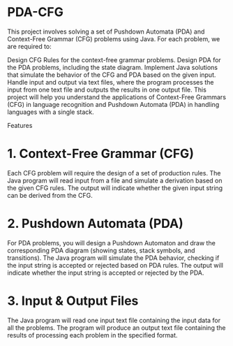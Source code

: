 # PDA-CFG

This project involves solving a set of Pushdown Automata (PDA) and Context-Free Grammar (CFG) problems using Java. For each problem, we are required to:

Design CFG Rules for the context-free grammar problems.
Design PDA for the PDA problems, including the state diagram.
Implement Java solutions that simulate the behavior of the CFG and PDA based on the given input.
Handle input and output via text files, where the program processes the input from one text file and outputs the results in one output file.
This project will help you understand the applications of Context-Free Grammars (CFG) in language recognition and Pushdown Automata (PDA) in handling languages with a single stack.

Features
# 1. Context-Free Grammar (CFG)
Each CFG problem will require the design of a set of production rules.
The Java program will read input from a file and simulate a derivation based on the given CFG rules.
The output will indicate whether the given input string can be derived from the CFG.
# 2. Pushdown Automata (PDA)
For PDA problems, you will design a Pushdown Automaton and draw the corresponding PDA diagram (showing states, stack symbols, and transitions).
The Java program will simulate the PDA behavior, checking if the input string is accepted or rejected based on PDA rules.
The output will indicate whether the input string is accepted or rejected by the PDA.
# 3. Input & Output Files
The Java program will read one input text file containing the input data for all the problems.
The program will produce an output text file containing the results of processing each problem in the specified format.
